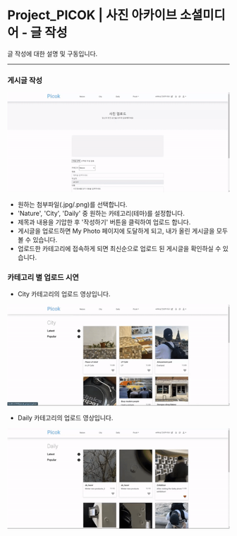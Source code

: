 # Project_PICOK | 사진 아카이브 소셜미디어 - 글 작성

글 작성에 대한 설명 및 구동입니다.
<hr/>

### 게시글 작성
<div>
  <img src="readme/UPLOAD/nature_upload.gif" />
</div>

- 원하는 첨부파일(.jpg/.png)를 선택합니다.
- 'Nature', 'City', 'Daily' 중 원하는 카테고리(테마)를 설정합니다.
- 제목과 내용을 기압한 후 '작성하기' 버튼을 클릭하여 업로드 합니다.
- 게시글을 업로드하면 My Photo 페이지에 도달하게 되고, 내가 올린 게시글을 모두 볼 수 있습니다.
- 업로드한 카테고리에 접속하게 되면 최신순으로 업로드 된 게시글을 확인하실 수 있습니다.

### 카테고리 별 업로드 시연

- City 카테고리의 업로드 영상입니다.
<div>
  <img src="readme/UPLOAD/city_upload.gif" />
</div>

- Daily 카테고리의 업로드 영상입니다.
<div>
  <img src="readme/UPLOAD/daily_upload.gif" />
</div>
